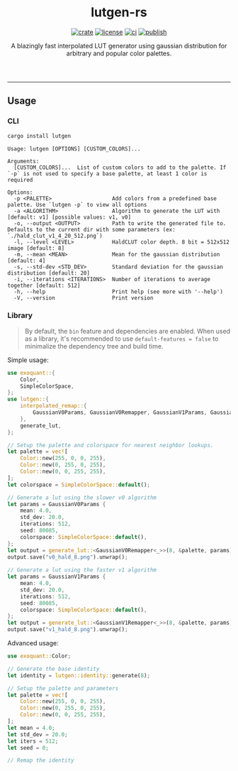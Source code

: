 <header>
    <h1 align="center">lutgen-rs</h1>
    <p align="center">
        <a href="https://crates.io/crates/lutgen"><img alt="crate" src="https://img.shields.io/crates/v/lutgen?style=for-the-badge" /></a>
        <a href="./LICENSE"><img alt="license" src="https://img.shields.io/badge/license-MIT-blue?style=for-the-badge" /></a>
        <a href="https://github.com/ozwaldorf/lutgen-rs/actions/workflows/rust.yml"><img alt="ci" src="https://img.shields.io/github/actions/workflow/status/ozwaldorf/lutgen-rs/rust.yml?label=CI&style=for-the-badge" /></a>
        <a href="https://github.com/ozwaldorf/lutgen-rs/actions/workflows/publish.yml"><img alt="publish" src="https://img.shields.io/github/actions/workflow/status/ozwaldorf/lutgen-rs/publish.yml?label=Publish&style=for-the-badge" /></a>
    </p>
    <p align="center">
        A blazingly fast interpolated LUT generator using gaussian distribution for arbitrary and popular color palettes.
    </p>
</header>

---

## Usage

### CLI

```bash
cargo install lutgen
```

```text
Usage: lutgen [OPTIONS] [CUSTOM_COLORS]...

Arguments:
  [CUSTOM_COLORS]...  List of custom colors to add to the palette. If `-p` is not used to specify a base palette, at least 1 color is required

Options:
  -p <PALETTE>                   Add colors from a predefined base palette. Use `lutgen -p` to view all options
  -a <ALGORITHM>                 Algorithm to generate the LUT with [default: v1] [possible values: v1, v0]
  -o, --output <OUTPUT>          Path to write the generated file to. Defaults to the current dir with some parameters (ex: `./hald_clut_v1_4_20_512.png`)
  -l, --level <LEVEL>            HaldCLUT color depth. 8 bit = 512x512 image [default: 8]
  -m, --mean <MEAN>              Mean for the gaussian distribution [default: 4]
  -s, --std-dev <STD_DEV>        Standard deviation for the gaussian distribution [default: 20]
  -i, --iterations <ITERATIONS>  Number of iterations to average together [default: 512]
  -h, --help                     Print help (see more with '--help')
  -V, --version                  Print version
```

### Library

> By default, the `bin` feature and dependencies are enabled.
> When used as a library, it's recommended to use `default-features = false` to minimalize the dependency tree and build time.

Simple usage:

```rust
use exoquant::{
    Color,
    SimpleColorSpace,
};
use lutgen::{
    interpolated_remap::{
        GaussianV0Params, GaussianV0Remapper, GaussianV1Params, GaussianV1Remapper
    },
    generate_lut,
};

// Setup the palette and colorspace for nearest neighbor lookups.
let palette = vec![
    Color::new(255, 0, 0, 255),
    Color::new(0, 255, 0, 255),
    Color::new(0, 0, 255, 255),
];
let colorspace = SimpleColorSpace::default();

// Generate a lut using the slower v0 algorithm
let params = GaussianV0Params {
    mean: 4.0,
    std_dev: 20.0,
    iterations: 512,
    seed: 80085,
    colorspace: SimpleColorSpace::default(),
};
let output = generate_lut::<GaussianV0Remapper<_>>(8, &palette, params);
output.save("v0_hald_8.png").unwrap();
    
// Generate a lut using the faster v1 algorithm
let params = GaussianV1Params {
    mean: 4.0,
    std_dev: 20.0,
    iterations: 512,
    seed: 80085,
    colorspace: SimpleColorSpace::default(),
};
let output = generate_lut::<GaussianV1Remapper<_>>(8, &palette, params);
output.save("v1_hald_8.png").unwrap();
```

Advanced usage:

```rust
use exoquant::Color;

// Generate the base identity
let identity = lutgen::identity::generate(8);

// Setup the palette and parameters
let palette = vec![
    Color::new(255, 0, 0, 255),
    Color::new(0, 255, 0, 255),
    Color::new(0, 0, 255, 255),
];
let mean = 4.0;
let std_dev = 20.0;
let iters = 512;
let seed = 0;

// Remap the identity
```

